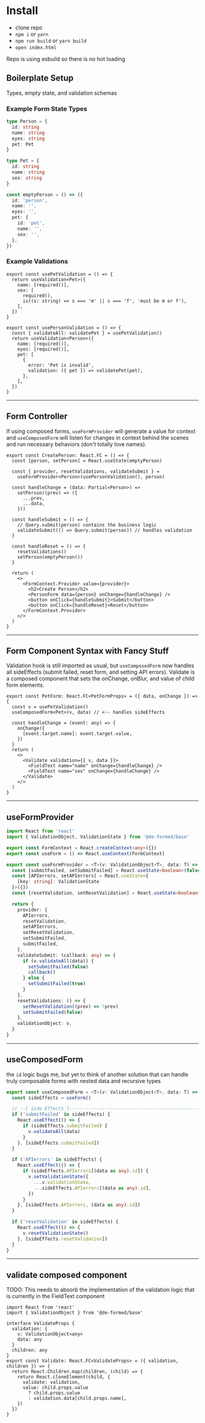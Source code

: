 # Install
- clone repo
- `npm i` or `yarn`
- `npm run build` or `yarn build`
- `open index.html`

Repo is using esbuild so there is no hot loading

## Boilerplate Setup
Types, empty state, and validation schemas

### Example Form State Types

```ts
type Person = {
  id: string
  name: string
  eyes: string
  pet: Pet
}

type Pet = {
  id: string
  name: string
  sex: string
}

const emptyPerson = () => ({
  id: 'person',
  name: '',
  eyes: '',
  pet: {
    id: 'pet',
    name: '',
    sex: '',
  },
})
```

### Example Validations

```tsx
export const usePetValidation = () => {
  return useValidation<Pet>({
    name: [required()],
    sex: [
      required(),
      is((s: string) => s === 'm' || s === 'f', 'must be m or f'),
    ],
  })
}

export const usePersonValidation = () => {
  const { validateAll: validatePet } = usePetValidation()
  return useValidation<Person>({
    name: [required()],
    eyes: [required()],
    pet: [
      {
        error: 'Pet is invalid',
        validation: ({ pet }) => validatePet(pet),
      },
    ],
  })
}
```

---

## Form Controller
If using composed forms, `useFormProvider` will generate a value for context
and `useComposedForm` will listen for changes in context behind the scenes and
run necessary behaviors (don't totally love names).

```tsx
export const CreatePerson: React.FC = () => {
  const [person, setPerson] = React.useState(emptyPerson)

  const { provider, resetValidations, validateSubmit } =
    useFormProvider<Person>(usePersonValidation(), person)

  const handleChange = (data: Partial<Person>) =>
    setPerson((prev) => ({
      ...prev,
      ...data,
    }))

  const handleSubmit = () => {
    // Query.submit(person) contains the business logic
    validateSubmit(() => Query.submit(person)) // handles validation
  }

  const handleReset = () => {
    resetValidations()
    setPerson(emptyPerson())
  }

  return (
    <>
      <FormContext.Provider value={provider}>
        <h2>Create Person</h2>
        <PersonForm data={person} onChange={handleChange} />
        <button onClick={handleSubmit}>Submit</button>
        <button onClick={handleReset}>Reset</button>
      </FormContext.Provider>
    </>
  )
}
```

---

## Form Component Syntax with Fancy Stuff
Validation hook is still imported as usual, but `useComposedForm` now handles
all sideEffects (submit failed, reset form, and setting API errors). Validate
is a composed component that sets the onChange, onBlur, and value of child
form elements.

```tsx
export const PetForm: React.FC<PetFormProps> = ({ data, onChange }) => {
  const v = usePetValidation()
  useComposedForm<Pet>(v, data) // <-- handles sideEffects

  const handleChange = (event: any) => {
    onChange({
      [event.target.name]: event.target.value,
    })
  }
  return (
    <>
      <Validate validation={{ v, data }}>
        <FieldText name="name" onChange={handleChange} />
        <FieldText name="sex" onChange={handleChange} />
      </Validate>
    </>
  )
}
```

---

## useFormProvider

```ts
import React from 'react'
import { ValidationObject, ValidationState } from '@de-formed/base'

export const FormContext = React.createContext<any>({})
export const useForm = () => React.useContext(FormContext)

export const useFormProvider = <T>(v: ValidationObject<T>, data: T) => {
  const [submitFailed, setSubmitFailed] = React.useState<boolean>(false)
  const [APIerrors, setAPIerrors] = React.useState<{
    [key: string]: ValidationState
  }>({})
  const [resetValidation, setResetValidation] = React.useState<boolean>(false)

  return {
    provider: {
      APIerrors,
      resetValidation,
      setAPIerrors,
      setResetValidation,
      setSubmitFailed,
      submitFailed,
    },
    validateSubmit: (callback: any) => {
      if (v.validateAll(data)) {
        setSubmitFailed(false)
        callback()
      } else {
        setSubmitFailed(true)
      }
    },
    resetValidations: () => {
      setResetValidation((prev) => !prev)
      setSubmitFailed(false)
    },
    validationObject: v,
  }
}
```

---

## useComposedForm

the `id` logic bugs me, but yet to think of another solution that can handle
truly composable forms with nested data and recursive types

```ts
export const useComposedForm = <T>(v: ValidationObject<T>, data: T) => {
  const sideEffects = useForm()

  // --[ Side Effects ]--------------------------------------------------------
  if ('submitFailed' in sideEffects) {
    React.useEffect(() => {
      if (sideEffects.submitFailed) {
        v.validateAll(data)
      }
    }, [sideEffects.submitFailed])
  }

  if ('APIerrors' in sideEffects) {
    React.useEffect(() => {
      if (sideEffects.APIerrors[(data as any).id]) {
        v.setValidationState({
          ...v.validationState,
          ...sideEffects.APIerrors[(data as any).id],
        })
      }
    }, [sideEffects.APIerrors, (data as any).id])
  }

  if ('resetValidation' in sideEffects) {
    React.useEffect(() => {
      v.resetValidationState()
    }, [sideEffects.resetValidation])
  }
}
```

---

## validate composed component
TODO: This needs to absorb the implementation of the validation logic that is
currently in the FieldText component

```tsx
import React from 'react'
import { ValidationObject } from '@de-formed/base'

interface ValidateProps {
  validation: {
    v: ValidationObject<any>
    data: any
  }
  children: any
}
export const Validate: React.FC<ValidateProps> = ({ validation, children }) => {
  return React.Children.map(children, (child) => {
    return React.cloneElement(child, {
      validate: validation,
      value: child.props.value
        ? child.props.value
        : validation.data[child.props.name],
    })
  })
}
```
